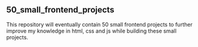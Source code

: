 ## 50_small_frontend_projects
This repository will eventually contain 50 small frontend projects to further improve my knowledge in html, css and js while building these small projects.
